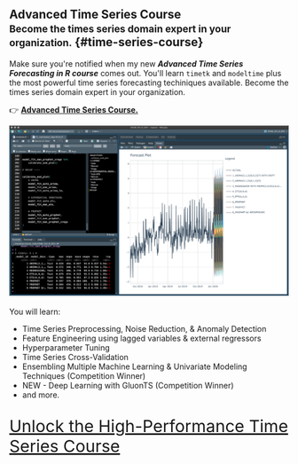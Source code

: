 ## Advanced Time Series Course<br><small>Become the times series domain expert in your organization.</small> {#time-series-course}

Make sure you're notified when my new ___Advanced Time Series Forecasting in R course___ comes out. You'll learn `timetk` and `modeltime` plus the most powerful time series forecasting techiniques available. Become the times series domain expert in your organization. 

👉 [__Advanced Time Series Course.__](https://university.business-science.io/p/ds4b-203-r-high-performance-time-series-forecasting/)  

<div class="" style="width:100%; ">
  <a href="https://university.business-science.io/p/ds4b-203-r-high-performance-time-series-forecasting/" target="_blank">
  <!--<img class="img-responsive" src="/assets/2020-06-05-timetk/time_series_course.jpg"> -->
  <img class="img-responsive" src="/assets/2020-06-17-acf/time_series_course.jpg"> 
  </a>
</div>
<br>
You will learn:

- Time Series Preprocessing, Noise Reduction, & Anomaly Detection
- Feature Engineering using lagged variables & external regressors
- Hyperparameter Tuning
- Time Series Cross-Validation
- Ensembling Multiple Machine Learning & Univariate Modeling Techniques (Competition Winner)
- NEW - Deep Learning with GluonTS (Competition Winner)
- and more.

<p class="text-center" style="font-size:30px;">
<a href="https://university.business-science.io/p/ds4b-203-r-high-performance-time-series-forecasting/">Unlock the High-Performance Time Series Course</a>
</p>